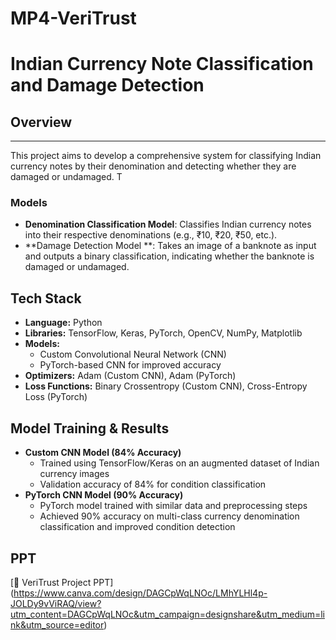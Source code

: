 # MP4-VeriTrust
# Indian Currency Note Classification and Damage Detection

## Overview
-----------

This project aims to develop a comprehensive system for classifying Indian currency notes by their denomination and detecting whether they are damaged or undamaged. T

### Models
* **Denomination Classification Model**: Classifies Indian currency notes into their respective denominations (e.g., ₹10, ₹20, ₹50, etc.).
* **Damage Detection Model **: Takes an image of a banknote as input and outputs a binary classification, indicating whether the banknote is damaged or undamaged.

## Tech Stack
- **Language:** Python  
- **Libraries:** TensorFlow, Keras, PyTorch, OpenCV, NumPy, Matplotlib  
- **Models:** 
  - Custom Convolutional Neural Network (CNN)  
  - PyTorch-based CNN for improved accuracy
- **Optimizers:** Adam (Custom CNN), Adam (PyTorch)  
- **Loss Functions:** Binary Crossentropy (Custom CNN), Cross-Entropy Loss (PyTorch)


## Model Training & Results
- **Custom CNN Model (84% Accuracy)**
  - Trained using TensorFlow/Keras on an augmented dataset of Indian currency images
  - Validation accuracy of 84% for condition classification
- **PyTorch CNN Model (90% Accuracy)**
  - PyTorch model trained with similar data and preprocessing steps
  - Achieved 90% accuracy on multi-class currency denomination classification and improved condition detection



## PPT
[🔗 VeriTrust Project PPT]
(https://www.canva.com/design/DAGCpWqLNOc/LMhYLHl4p-JOLDy9vViRAQ/view?utm_content=DAGCpWqLNOc&utm_campaign=designshare&utm_medium=link&utm_source=editor)
